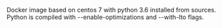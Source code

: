Docker image based on centos 7 with python 3.6 installed from sources. Python is compiled with --enable-optimizations and --with-lto flags.